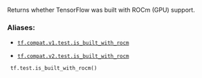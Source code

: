 Returns whether TensorFlow was built with ROCm (GPU) support.



### Aliases:

- [ `tf.compat.v1.test.is_built_with_rocm` ](/api_docs/python/tf/test/is_built_with_rocm)

- [ `tf.compat.v2.test.is_built_with_rocm` ](/api_docs/python/tf/test/is_built_with_rocm)



```
 tf.test.is_built_with_rocm()
 
```


